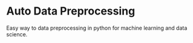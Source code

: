 # Auto Data Preprocessing
Easy way to data preprocessing in python for machine learning and data science.
